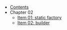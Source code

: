 * [Contents](README.md)
* Chapter 02
  * [Item 01: static factory](items/item-01.md)
  * [Item 02: builder](items/item-02.md)
